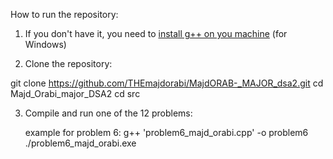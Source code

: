 How to run the repository:

1. If you don't have it, you need to [install g++ on you machine](https://www.freecodecamp.org/news/how-to-install-c-and-cpp-compiler-on-windows/) (for Windows)

2. Clone the repository:

git clone https://github.com/THEmajdorabi/MajdORAB-_MAJOR_dsa2.git
cd Majd_Orabi_major_DSA2
cd src

3. Compile and run one of the 12 problems:

   example for problem 6:
g++ 'problem6_majd_orabi.cpp' -o problem6
./problem6_majd_orabi.exe
